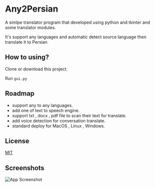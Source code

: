 
# Any2Persian

A simlpe translator program that developed using python and tkinter and some translator modules.

It's support any languages and automatic detect source language then translate it to Persian.




## How to using?

Clone or download this project.

Run `gui.py` 


## Roadmap

- support any to any languages.
- add one of text to speech engine.
- support txt , docx , pdf file to scan their text for translate.
- add voice detection for conversation translate.
- standard deploy for MacOS , Linux , Windows.

## License

[MIT](https://choosealicense.com/licenses/mit/)


## Screenshots

![App Screenshot](https://via.placeholder.com/468x300?text=App+Screenshot+Here)

